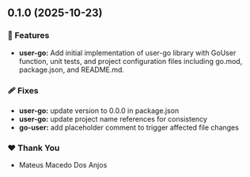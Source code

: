 ## 0.1.0 (2025-10-23)

### 🚀 Features

- **user-go:** Add initial implementation of user-go library with GoUser function, unit tests, and project configuration files including go.mod, package.json, and README.md.

### 🩹 Fixes

- **user-go:** update version to 0.0.0 in package.json
- **user-go:** update project name references for consistency
- **go-user:** add placeholder comment to trigger affected file changes

### ❤️ Thank You

- Mateus Macedo Dos Anjos